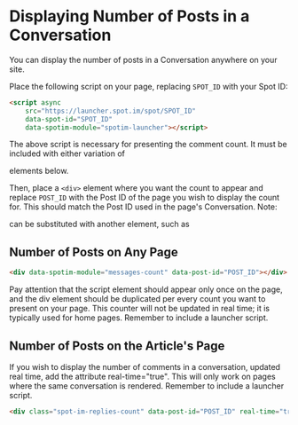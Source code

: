 # Displaying Number of Posts in a Conversation

You can display the number of posts in a Conversation anywhere on your site.

Place the following script on your page, replacing `SPOT_ID` with your Spot ID:

```html
<script async
    src="https://launcher.spot.im/spot/SPOT_ID"
    data-spot-id="SPOT_ID"
    data-spotim-module="spotim-launcher"></script>
```

The above script is necessary for presenting the comment count. It must be included with either variation of <div> elements below.

Then, place a `<div>` element where you want the count to appear and replace `POST_ID` with the Post ID of the page you wish to display the count for. This should match the Post ID used in the page's Conversation.
Note: <div> can be substituted with another element, such as <span> 

## Number of Posts on Any Page

```html
<div data-spotim-module="messages-count" data-post-id="POST_ID"></div>
```
Pay attention that the script element should appear only once on the page, and the div element should be duplicated per every count you want to present on your page. This counter will not be updated in real time; it is typically used for home pages. Remember to include a launcher script.  

## Number of Posts on the Article's Page
If you wish to display the number of comments in a conversation, updated real time, add the attribute real-time="true". This will only work on pages where the same conversation is rendered. Remember to include a launcher script. 

```html
<div class="spot-im-replies-count" data-post-id="POST_ID" real-time="true"></div>
```
